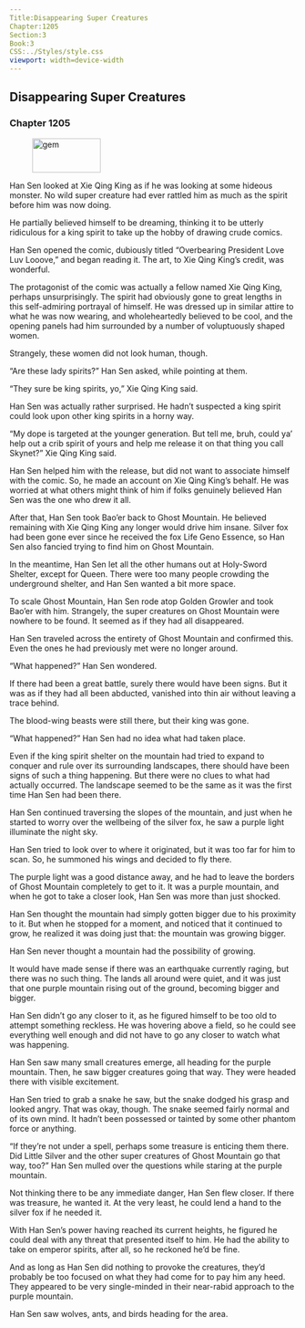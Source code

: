 ```yaml
---
Title:Disappearing Super Creatures 
Chapter:1205 
Section:3 
Book:3 
CSS:../Styles/style.css 
viewport: width=device-width
---
```

  
## Disappearing Super Creatures
### Chapter 1205
  
<figure>
	<img src="../Images/gem.gif" alt="gem" id="gem" width="120" height="60" />
</figure>
  

  
Han Sen looked at Xie Qing King as if he was looking at some hideous monster. No wild super creature had ever rattled him as much as the spirit before him was now doing.

He partially believed himself to be dreaming, thinking it to be utterly ridiculous for a king spirit to take up the hobby of drawing crude comics.

Han Sen opened the comic, dubiously titled “Overbearing President Love Luv Looove,” and began reading it. The art, to Xie Qing King’s credit, was wonderful.

The protagonist of the comic was actually a fellow named Xie Qing King, perhaps unsurprisingly. The spirit had obviously gone to great lengths in this self-admiring portrayal of himself. He was dressed up in similar attire to what he was now wearing, and wholeheartedly believed to be cool, and the opening panels had him surrounded by a number of voluptuously shaped women.

Strangely, these women did not look human, though.

“Are these lady spirits?” Han Sen asked, while pointing at them.

“They sure be king spirits, yo,” Xie Qing King said.

Han Sen was actually rather surprised. He hadn’t suspected a king spirit could look upon other king spirits in a horny way.

“My dope is targeted at the younger generation. But tell me, bruh, could ya’ help out a crib spirit of yours and help me release it on that thing you call Skynet?” Xie Qing King said.

Han Sen helped him with the release, but did not want to associate himself with the comic. So, he made an account on Xie Qing King’s behalf. He was worried at what others might think of him if folks genuinely believed Han Sen was the one who drew it all.

After that, Han Sen took Bao’er back to Ghost Mountain. He believed remaining with Xie Qing King any longer would drive him insane. Silver fox had been gone ever since he received the fox Life Geno Essence, so Han Sen also fancied trying to find him on Ghost Mountain.

In the meantime, Han Sen let all the other humans out at Holy-Sword Shelter, except for Queen. There were too many people crowding the underground shelter, and Han Sen wanted a bit more space.

To scale Ghost Mountain, Han Sen rode atop Golden Growler and took Bao’er with him. Strangely, the super creatures on Ghost Mountain were nowhere to be found. It seemed as if they had all disappeared.

Han Sen traveled across the entirety of Ghost Mountain and confirmed this. Even the ones he had previously met were no longer around.

“What happened?” Han Sen wondered.

If there had been a great battle, surely there would have been signs. But it was as if they had all been abducted, vanished into thin air without leaving a trace behind.

The blood-wing beasts were still there, but their king was gone.

“What happened?” Han Sen had no idea what had taken place.

Even if the king spirit shelter on the mountain had tried to expand to conquer and rule over its surrounding landscapes, there should have been signs of such a thing happening. But there were no clues to what had actually occurred. The landscape seemed to be the same as it was the first time Han Sen had been there.

Han Sen continued traversing the slopes of the mountain, and just when he started to worry over the wellbeing of the silver fox, he saw a purple light illuminate the night sky.

Han Sen tried to look over to where it originated, but it was too far for him to scan. So, he summoned his wings and decided to fly there.

The purple light was a good distance away, and he had to leave the borders of Ghost Mountain completely to get to it. It was a purple mountain, and when he got to take a closer look, Han Sen was more than just shocked.

Han Sen thought the mountain had simply gotten bigger due to his proximity to it. But when he stopped for a moment, and noticed that it continued to grow, he realized it was doing just that: the mountain was growing bigger.

Han Sen never thought a mountain had the possibility of growing.

It would have made sense if there was an earthquake currently raging, but there was no such thing. The lands all around were quiet, and it was just that one purple mountain rising out of the ground, becoming bigger and bigger.

Han Sen didn’t go any closer to it, as he figured himself to be too old to attempt something reckless. He was hovering above a field, so he could see everything well enough and did not have to go any closer to watch what was happening.

Han Sen saw many small creatures emerge, all heading for the purple mountain. Then, he saw bigger creatures going that way. They were headed there with visible excitement.

Han Sen tried to grab a snake he saw, but the snake dodged his grasp and looked angry. That was okay, though. The snake seemed fairly normal and of its own mind. It hadn’t been possessed or tainted by some other phantom force or anything.

“If they’re not under a spell, perhaps some treasure is enticing them there. Did Little Silver and the other super creatures of Ghost Mountain go that way, too?” Han Sen mulled over the questions while staring at the purple mountain.

Not thinking there to be any immediate danger, Han Sen flew closer. If there was treasure, he wanted it. At the very least, he could lend a hand to the silver fox if he needed it.

With Han Sen’s power having reached its current heights, he figured he could deal with any threat that presented itself to him. He had the ability to take on emperor spirits, after all, so he reckoned he’d be fine.

And as long as Han Sen did nothing to provoke the creatures, they’d probably be too focused on what they had come for to pay him any heed. They appeared to be very single-minded in their near-rabid approach to the purple mountain.

Han Sen saw wolves, ants, and birds heading for the area.